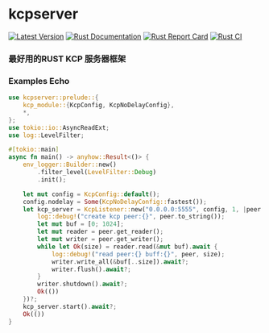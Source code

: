 # kcpserver
[![Latest Version](https://img.shields.io/crates/v/kcpserver.svg)](https://crates.io/crates/kcpserver)
[![Rust Documentation](https://img.shields.io/badge/api-rustdoc-blue.svg)](https://docs.rs/kcpserver)
[![Rust Report Card](https://rust-reportcard.xuri.me/badge/github.com/luyikk/kcp_server)](https://rust-reportcard.xuri.me/report/github.com/luyikk/kcp_server)
[![Rust CI](https://github.com/luyikk/kcp_server/actions/workflows/rust.yml/badge.svg)](https://github.com/luyikk/kcp_server/actions/workflows/rust.yml)
### 最好用的RUST KCP 服务器框架
### Examples Echo
```rust
use kcpserver::prelude::{
    kcp_module::{KcpConfig, KcpNoDelayConfig},
    *,
};
use tokio::io::AsyncReadExt;
use log::LevelFilter;

#[tokio::main]
async fn main() -> anyhow::Result<()> {
    env_logger::Builder::new()
        .filter_level(LevelFilter::Debug)
        .init();

    let mut config = KcpConfig::default();
    config.nodelay = Some(KcpNoDelayConfig::fastest());
    let kcp_server = KcpListener::new("0.0.0.0:5555", config, 1, |peer| async move {
        log::debug!("create kcp peer:{}", peer.to_string());
        let mut buf = [0; 1024];
        let mut reader = peer.get_reader();
        let mut writer = peer.get_writer();
        while let Ok(size) = reader.read(&mut buf).await {
            log::debug!("read peer:{} buff:{}", peer, size);          
            writer.write_all(&buf[..size]).await?;
            writer.flush().await?;
        }
        writer.shutdown().await?;
        Ok(())
    })?;
    kcp_server.start().await?;
    Ok(())
}

 ```
